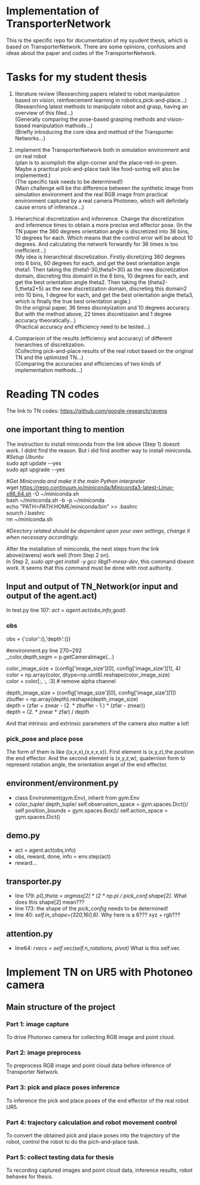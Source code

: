 # Implementation of TransporterNetwork
This is the specific repo for documentation of my syudent thesis, which is based on TransporterNetwork. There are some opinions, confusions and ideas about the paper and codes of the TransporterNetwork.
# Tasks for my student thesis
1. literature review
(Researching papers related to robot manipulation based on vision, reinfoecement learning in robotics,pick-and-place...)  
(Researching latest methods to manipulate robot and grasp, having an overview of this filed...)  
(Generally comparing the pose-based grasping methods and vision-based manipulation mathods...)  
(Briefly introducing the core idea and method of the Transporter Networks...)

2. implement the TransporterNetwork both in simulation environment and on real robot  
(plan is to acomplish the align-corner and the place-red-in-green. Maybe a practical pick-and-place task like food-sortng will also be implemented.)  
(The specific task needs to be determined!)  
(Main challenge will be the difference between the synthetic image from simulation environment and the real RGB image from practical environment captured by a real camera Photoneo, which will definitely cause errors of inference...)    

3. Hierarchical discretization and infenrence. Change the discretization and infenrence times to obtain a more precise end effector pose. 
(In the TN paper the 360 degrees orientation angle is discretized into 36 bins, 10 degrees for each. Which means that the control error will be about 10 degrees. And calculating the network forwardly for 36 times is too inefficient...)  
(My idea is hierarchical discretization. Firstly dicretizing 360 degrees into 6 bins, 60 degrees for each, and get the best orientation angle theta1. Then taking the (theta1-30,theta1+30) as the new discretization domain, discreting this domain1 in the 6 bins, 10 degrees for each, and get the best orientation angle theta2. Then taking the (theta2-5,theta2+5) as the new discretization domain, discreting this domain2 into 10 bins, 1 degree for each, and get the best orientation angle theta3, which is finally the true best orientation angle.)  
(In the original paper, 36 times discreyization and 10 degrees accuracy. But with the method above, 22 times discretizaion and 1 degree accuracy theoratically...)  
(Practical accuracy and efficiency need to be tested...)  

4. Comparison of the results (efficiency and accuracy) of different hierarchies of discretization.  
(Collecting pick-and-place results of the real robot based on the original TN and the uptimized TN...)  
(Comparing the accuracies and efficiencies of two kinds of implementation methods...)  

# Reading TN codes
The link to TN codes: https://github.com/google-research/ravens  
## one important thing to mention  
The instruction to install miniconda from the link above (Step 1) doesnt work. I didnt find the reason. But i did find another way to install miniconda.  
*#Setup Ubuntu*  
sudo apt update --yes  
sudo apt upgrade --yes  

*#Get Miniconda and make it the main Python interpreter*  
wget https://repo.continuum.io/miniconda/Miniconda3-latest-Linux-x86_64.sh -O ~/miniconda.sh  
bash ~/miniconda.sh -b -p ~/miniconda  
echo "PATH=$PATH:$HOME/miniconda/bin" >> .bashrc  
sourch /.bashrc  
rm ~/miniconda.sh  

*#Directory related should be dependent upon your own settings, change it when necessary accordingly.*  

After the installation of miniconda, the next steps from the link above(ravens) work well (from Step 2 on).  
In Step 2, *sudo apt-get install -y gcc libgl1-mesa-dev*, this command doesnt work. It seems that this command must be done with root authority.  

## Input and output of TN_Network(or input and output of the agent.act)
In test.py line 107: *act = agent.act(obs,info,goal)*.  
### obs
obs = {'color':(),'depth':()}  

#environment.py line 270~292  
_,_,color,depth,segm = p.getCameraImage(...)  

color_image_size = (config['image_size'][0], config['image_size'][1], 4)  
color = np.array(color, dtype=np.uint8).reshape(color_image_size)  
color = color[:, :, :3]  # remove alpha channel  

depth_image_size = (config['image_size'][0], config['image_size'][1])  
zbuffer = np.array(depth).reshape(depth_image_size)  
depth = (zfar + znear - (2. * zbuffer - 1.) * (zfar - znear))  
depth = (2. * znear * zfar) / depth  

And that intrinsic and extrinsic parameters of the camera also matter a lot!  

### pick_pose and place pose  
The form of them is like ((x,x,x),(x,x,x,x)).
First element is (x,y,z),the position the end effector. And the second element is (x,y,z,w), quaternion form to represent rotation angle, the orientation angel of the end effector. 

## environment/environment.py  
+ class Environment(gym.Env), inherit from gym.Env  
+ color_tuple/ depth_tuple/ self.observation_space = gym.spaces.Dict()/  self.position_bounds = gym.spaces.Box()/ self.action_space = gym.spaces.Dict()
## demo.py  
+ act = agent.act(obs,info)  
+ obs, reward, done, info = env.step(act)  
+ reward...  
## transporter.py
+ line 179: *p0_theta = argmax[2] * (2 * np.pi / pick_conf.shape[2]*. What does this shape[2] mean???  
+ line 173: the shape of the *pick_config* needs to be determined!  
+ line 40: *self.in_shape=(320,160,6)*. Why here is a 6??? xyz + rgb???  
## attention.py
+ line64: *rvecs = self.vec(self.n_rotations, pivot)* What is this self.vec  

# Implement TN on UR5 with Photoneo camera  
## Main structure of the project  
### Part 1: image capture  
To drive Photoneo camera for collecting RGB image and point cloud.  
### Part 2: image preprocess  
To preprocess RGB image and point cloud data before inference of Transporter Network.  
### Part 3: pick and place poses inference
To inference the pick and place poses of the end effector of the real robot UR5.  
### Part 4: trajectory calculation and robot movement control  
To convert the obtained pick and place poses into the trajectory of the robot, control the robot to do the pich-and-place task.  
### Part 5: collect testing data for thesis
To recording captured images and point cloud data, inference results, robot behaves for thesis.  
